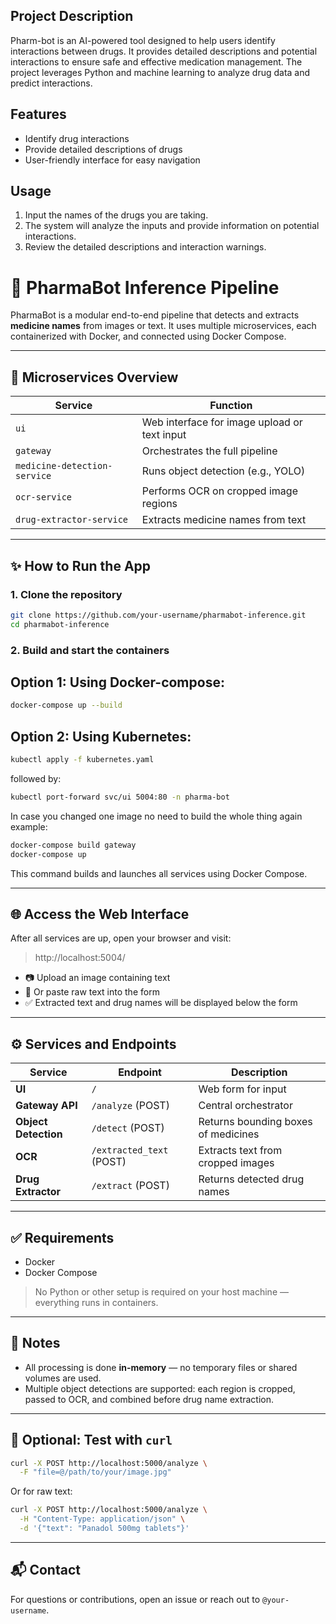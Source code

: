## Project Description

Pharm-bot is an AI-powered tool designed to help users identify interactions between drugs. It provides detailed descriptions and potential interactions to ensure safe and effective medication management. The project leverages Python and machine learning to analyze drug data and predict interactions.

## Features

- Identify drug interactions
- Provide detailed descriptions of drugs
- User-friendly interface for easy navigation

## Usage

1. Input the names of the drugs you are taking.
2. The system will analyze the inputs and provide information on potential interactions.
3. Review the detailed descriptions and interaction warnings.

# 💊 PharmaBot Inference Pipeline

PharmaBot is a modular end-to-end pipeline that detects and extracts **medicine names** from images or text. It uses multiple microservices, each containerized with Docker, and connected using Docker Compose.

---

## 🧠 Microservices Overview

| Service                      | Function                                     |
| ---------------------------- | -------------------------------------------- |
| `ui`                         | Web interface for image upload or text input |
| `gateway`                    | Orchestrates the full pipeline               |
| `medicine-detection-service` | Runs object detection (e.g., YOLO)           |
| `ocr-service`                | Performs OCR on cropped image regions        |
| `drug-extractor-service`     | Extracts medicine names from text            |

---

## ✨ How to Run the App

### 1. Clone the repository

```bash
git clone https://github.com/your-username/pharmabot-inference.git
cd pharmabot-inference
```

### 2. Build and start the containers

## Option 1: Using Docker-compose:

```bash
docker-compose up --build
```

## Option 2: Using Kubernetes:

```bash
kubectl apply -f kubernetes.yaml
```

followed by:

```bash
kubectl port-forward svc/ui 5004:80 -n pharma-bot
```

In case you changed one image no need to build the whole thing again
example:

```bash
docker-compose build gateway
docker-compose up
```

This command builds and launches all services using Docker Compose.

---

## 🌐 Access the Web Interface

After all services are up, open your browser and visit:

> http://localhost:5004/

- 📷 Upload an image containing text
- 💬 Or paste raw text into the form
- ✅ Extracted text and drug names will be displayed below the form

---

## ⚙️ Services and Endpoints

| Service              | Endpoint                 | Description                         |
| -------------------- | ------------------------ | ----------------------------------- |
| **UI**               | `/`                      | Web form for input                  |
| **Gateway API**      | `/analyze` (POST)        | Central orchestrator                |
| **Object Detection** | `/detect` (POST)         | Returns bounding boxes of medicines |
| **OCR**              | `/extracted_text` (POST) | Extracts text from cropped images   |
| **Drug Extractor**   | `/extract` (POST)        | Returns detected drug names         |

---

## ✅ Requirements

- Docker
- Docker Compose

> No Python or other setup is required on your host machine — everything runs in containers.

---

## 📌 Notes

- All processing is done **in-memory** — no temporary files or shared volumes are used.
- Multiple object detections are supported: each region is cropped, passed to OCR, and combined before drug name extraction.

---

## 🧪 Optional: Test with `curl`

```bash
curl -X POST http://localhost:5000/analyze \
  -F "file=@/path/to/your/image.jpg"
```

Or for raw text:

```bash
curl -X POST http://localhost:5000/analyze \
  -H "Content-Type: application/json" \
  -d '{"text": "Panadol 500mg tablets"}'
```

---

## 📬 Contact

For questions or contributions, open an issue or reach out to `@your-username`.
